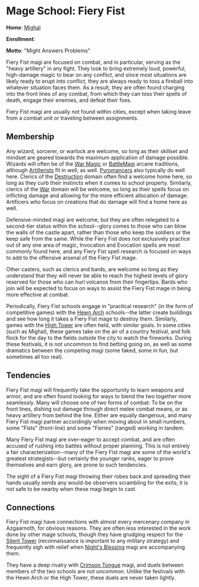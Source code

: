 # Mage School: Fiery Fist
**Home**: [Mighal](../../Cities/Mighal)

**Enrollment**: 

**Motto**: "Might Answers Problems"

Fiery Fist magi are focused on combat, and in particular, serving as the "heavy artillery" in any fight. They look to bring extremely loud, powerful, high-damage magic to bear on any conflict, and since most situations are likely ready to erupt into conflict, they are always ready to toss a fireball into whatever situation faces them. As a result, they are often found charging into the front lines of any combat, from which they can toss their spells of death, engage their enemies, and defeat their foes.

Fiery Fist magi are usually not found within cities, except when taking leave from a combat unit or traveling between assignments.
 
## Membership
Any wizard, sorcerer, or warlock are welcome, so long as their skillset and mindset are geared towards the maximum application of damage possible. Wizards will often be of the [War Magic](../../Classes/Wizard/WarMagic.md) or [BattleMagi](../../Classes/Wizard/BattleMagi.md) arcane traditions, although [Artillerists](../../Classes/Wizard/Artillerist.md) fit in well, as well. [Pyromancers](../../Classes/Wizard/Pyromancy.md) also typically do well here. Clerics of the [Destruction](../../Classes/Cleric/Destruction.md) domain often find a welcome home here, so long as they curb their instincts when it comes to school property. Similarly, clerics of the [War](../../Classes/Cleric/War.md) domain will be welcome, so long as their spells focus on inflicting damage and allowing for the more efficient allocation of damage. Artificers who focus on creations that do damage will find a home here as well.

Defensive-minded magi are welcome, but they are often relegated to a second-tier status within the school--glory comes to those who can blow the walls of the castle apart, rather than those who keep the soldiers or the keep safe from the same. While the Fiery Fist does not exclusively practice out of any one area of magic, Invocation and Evocation spells are most commonly found here, and any Fiery Fist spell research is focused on ways to add to the offensive arsenal of the Fiery Fist mage.
 
Other casters, such as clerics and bards, are welcome so long as they understand that they will never be able to reach the highest levels of glory reserved for those who can hurl volcanos from their fingertips. Bards who join will be expected to focus on ways to assist the Fiery Fist mage in being more effective at combat.

Periodically, Fiery Fist schools engage in "practical research" (in the form of competitive games) with the [Hewn Arch](HewnArch.md) schools--the latter create buildings and see how long it takes a Fiery Fist mage to destroy them. Similarly, games with the [High Tower](HighTower.md) are often held, with similar goals. In some cities (such as Mighal), these games take on the air of a country festival, and folk flock for the day to the fields outside the city to watch the fireworks. During these festivals, it is not uncommon to find betting going on, as well as some dramatics between the competing magi (some faked, some in fun, but sometimes all too real).

## Tendencies
Fiery Fist magi will frequently take the opportunity to learn weapons and armor, and are often found looking for ways to blend the two together more seamlessly. Many will choose one of two forms of combat: To be on the front lines, dishing out damage through direct melee combat means, or as heavy artillery from behind the line. Either are equally dangerous, and many Fiery Fist magi partner accordingly when moving about in small numbers, some "Fists" (front-line) and some "Fieries" (ranged) working in tandem.

Many Fiery Fist magi are over-eager to accept combat, and are often accused of rushing into battles without proper planning. This is not entirely a fair characterization--many of the Fiery Fist magi are some of the world's greatest strategists--but certainly the younger ranks, eager to prove themselves and earn glory, are prone to such tendencies.

The sight of a Fiery Fist magi throwing their robes back and spreading their hands usually sends any would-be observers scrambling for the exits; it is not safe to be nearby when these magi begin to cast.

## Connections
Fiery Fist magi have connections with almost every mercenary company in Azgaarnoth, for obvious reasons. They are often less interested in the work done by other mage schools, though they have grudging respect for the [Silent Tower](SilentTower.md) (reconnaissance is important to any military strategy) and frequently sigh with relief when [Night's Blessing](NightsBlessing.md) magi are accompanying them.

They have a deep rivalry with [Crimson Tongue](CrimsonTongue.md) magi, and duels between members of the two schools are not uncommon. Unlike the festivals with the Hewn Arch or the High Tower, these duels are never taken lightly.
